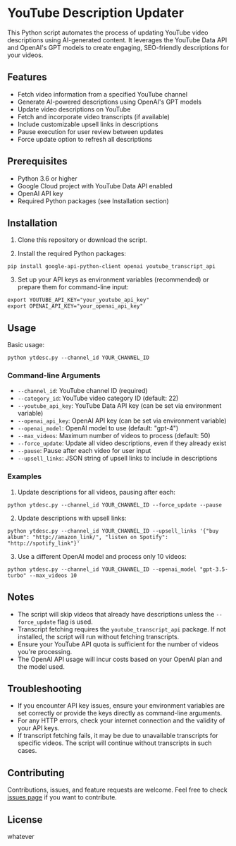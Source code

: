 # YouTube Description Updater

This Python script automates the process of updating YouTube video descriptions using AI-generated content. It leverages the YouTube Data API and OpenAI's GPT models to create engaging, SEO-friendly descriptions for your videos.

## Features

- Fetch video information from a specified YouTube channel
- Generate AI-powered descriptions using OpenAI's GPT models
- Update video descriptions on YouTube
- Fetch and incorporate video transcripts (if available)
- Include customizable upsell links in descriptions
- Pause execution for user review between updates
- Force update option to refresh all descriptions

## Prerequisites

- Python 3.6 or higher
- Google Cloud project with YouTube Data API enabled
- OpenAI API key
- Required Python packages (see Installation section)

## Installation

1. Clone this repository or download the script.

2. Install the required Python packages:

```
pip install google-api-python-client openai youtube_transcript_api
```

3. Set up your API keys as environment variables (recommended) or prepare them for command-line input:

```
export YOUTUBE_API_KEY="your_youtube_api_key"
export OPENAI_API_KEY="your_openai_api_key"
```

## Usage

Basic usage:

```
python ytdesc.py --channel_id YOUR_CHANNEL_ID
```

### Command-line Arguments

- `--channel_id`: YouTube channel ID (required)
- `--category_id`: YouTube video category ID (default: 22)
- `--youtube_api_key`: YouTube Data API key (can be set via environment variable)
- `--openai_api_key`: OpenAI API key (can be set via environment variable)
- `--openai_model`: OpenAI model to use (default: "gpt-4")
- `--max_videos`: Maximum number of videos to process (default: 50)
- `--force_update`: Update all video descriptions, even if they already exist
- `--pause`: Pause after each video for user input
- `--upsell_links`: JSON string of upsell links to include in descriptions

### Examples

1. Update descriptions for all videos, pausing after each:

```
python ytdesc.py --channel_id YOUR_CHANNEL_ID --force_update --pause
```

2. Update descriptions with upsell links:

```
python ytdesc.py --channel_id YOUR_CHANNEL_ID --upsell_links '{"buy album": "http://amazon_link/", "listen on Spotify": "http://spotify_link"}'
```

3. Use a different OpenAI model and process only 10 videos:

```
python ytdesc.py --channel_id YOUR_CHANNEL_ID --openai_model "gpt-3.5-turbo" --max_videos 10
```

## Notes

- The script will skip videos that already have descriptions unless the `--force_update` flag is used.
- Transcript fetching requires the `youtube_transcript_api` package. If not installed, the script will run without fetching transcripts.
- Ensure your YouTube API quota is sufficient for the number of videos you're processing.
- The OpenAI API usage will incur costs based on your OpenAI plan and the model used.

## Troubleshooting

- If you encounter API key issues, ensure your environment variables are set correctly or provide the keys directly as command-line arguments.
- For any HTTP errors, check your internet connection and the validity of your API keys.
- If transcript fetching fails, it may be due to unavailable transcripts for specific videos. The script will continue without transcripts in such cases.

## Contributing

Contributions, issues, and feature requests are welcome. Feel free to check [issues page](https://github.com/stimpy77/yt-desc-updater/issues) if you want to contribute.

## License

whatever
